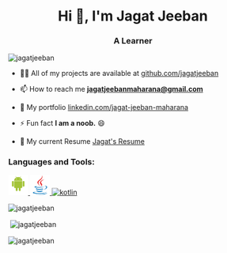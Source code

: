 <h1 align="center">Hi 👋, I'm Jagat Jeeban</h1>
<h3 align="center">A Learner</h3>

<p align="left"> <img src="https://komarev.com/ghpvc/?username=jagatjeeban&label=Profile%20views&color=0e75b6&style=flat" alt="jagatjeeban" /> </p>

- 👨‍💻 All of my projects are available at [github.com/jagatjeeban](https://github.com/jagatjeeban)

- 📫 How to reach me **jagatjeebanmaharana@gmail.com**

- 📄 My portfolio [linkedin.com/jagat-jeeban-maharana](https://www.linkedin.com/in/jagat-jeeban-maharana-0a85b0168/)

- ⚡ Fun fact **I am a noob.** 😄
- 📄 My current Resume [Jagat's Resume](https://drive.google.com/file/d/1QEmg6uh6B1wT8pVyRpKzcEHAV6zzMlcH/view?usp=sharing)


<h3 align="left">Languages and Tools:</h3>
<p align="left"> <a href="https://developer.android.com" target="_blank"> <img src="https://raw.githubusercontent.com/devicons/devicon/master/icons/android/android-original-wordmark.svg" alt="android" width="40" height="40"/> </a> <a href="https://www.java.com" target="_blank"> <img src="https://raw.githubusercontent.com/devicons/devicon/master/icons/java/java-original.svg" alt="java" width="40" height="40"/> </a> <a href="https://kotlinlang.org" target="_blank"> <img src="https://www.vectorlogo.zone/logos/kotlinlang/kotlinlang-icon.svg" alt="kotlin" width="40" height="40"/> </a> </p>

<p><img align="center" src="https://github-readme-stats.vercel.app/api/top-langs?username=jagatjeeban&show_icons=true&locale=en&layout=compact" alt="jagatjeeban" /></p>

<p>&nbsp;<img align="center" src="https://github-readme-stats.vercel.app/api?username=jagatjeeban&show_icons=true&locale=en" alt="jagatjeeban" /></p>

<p><img align="center" src="https://github-readme-streak-stats.herokuapp.com/?user=jagatjeeban&" alt="jagatjeeban" /></p>
